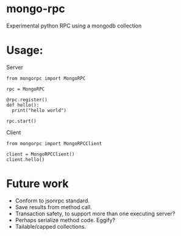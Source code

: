 # mongo-rpc
Experimental python RPC using a mongodb collection

# Usage:

Server
```
from mongorpc import MongoRPC

rpc = MongoRPC

@rpc.register()
def hello():
  print("hello world")

rpc.start()
```

Client
```
from mongorpc import MongoRPCClient

client = MongoRPCClient()
client.hello()
```

# Future work
* Conform to jsonrpc standard.
* Save results from method call.
* Transaction safety, to support more than one executing server?
* Perhaps serialize method code. Eggify?
* Tailable/capped collections.
